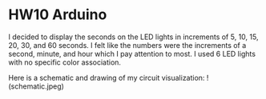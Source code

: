 # HW10 Arduino
 
I decided to display the seconds on the LED lights in increments of 5, 10, 15, 20, 30, and 60 seconds. I felt like the numbers were the increments of a second, minute, and hour which I pay attention to most. I used 6 LED lights with no specific color association.

Here is a schematic and drawing of my circuit visualization:
!(schematic.jpeg)
